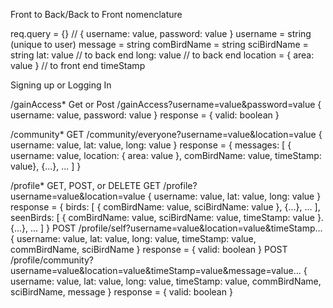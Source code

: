 Front to Back/Back to Front nomenclature

req.query = {}   // { username: value, password: value }
username = string (unique to user)
message = string
comBirdName = string
sciBirdName = string
lat: value  // to back end
long: value  // to back end
location = { area: value } // to front end
timeStamp

Signing up or Logging In

/gainAccess* 
  Get or Post
  /gainAccess?username=value&password=value
  { username: value, password: value }
  response = { valid: boolean }

/community*
  GET
  /community/everyone?username=value&location=value
  { username: value, lat: value, long: value }
  response = { messages: [ { username: value, location: { area: value }, comBirdName: value, timeStamp: value}, {...}, ... ] }

/profile*
  GET, POST, or DELETE
  GET
  /profile?username=value&location=value
  { username: value, lat: value, long: value }
  response = { 
    birds: [ { comBirdName: value, sciBirdName: value }, {...}, ... ],
    seenBirds: [ { comBirdName: value, sciBirdName: value, timeStamp: value }. {...}, ... ]
    }
  POST
  /profile/self?username=value&location=value&timeStamp...
  { username: value, lat: value, long: value, timeStamp: value, commBirdName, sciBirdName }
  response = { valid: boolean }
  POST
  /profile/community?username=value&location=value&timeStamp=value&message=value...
  { username: value, lat: value, long: value, timeStamp: value, commBirdName, sciBirdName, message }
  response = { valid: boolean }